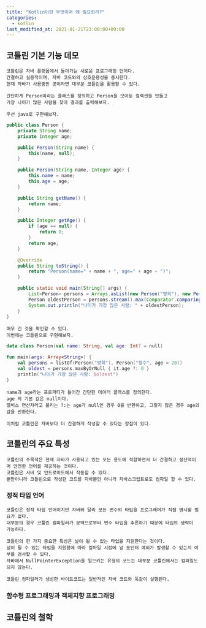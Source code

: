 ```yaml
---
title: "Kotlin이란 무엇이며 왜 필요한가?"
categories: 
  - kotlin
last_modified_at: 2021-01-21T23:00:00+09:00
---
```


## 코틀린 기본 기능 데모
    코틀린은 자바 플랫폼에서 돌아가는 새로운 프로그래밍 언어다.
    간결하고 실용적이며, 자바 코드와의 상호운용성을 중시한다.
    현재 자바가 사용중인 곳이라면 대부분 코틀린을 활용할 수 있다.
    
    간단하게 Person이라는 클래스를 정의하고 Person을 모아둔 컬렉션을 만들고
    가장 나이가 많은 사람을 찾아 결과를 출력해보자.
    
    우선 java로 구현해보자.    
```java
public class Person {
    private String name;
    private Integer age;

    public Person(String name) {
        this(name, null);
    }

    public Person(String name, Integer age) {
        this.name = name;
        this.age = age;
    }

    public String getName() {
        return name;
    }

    public Integer getAge() {
        if (age == null) {
            return 0;
        }
        return age;
    }

    @Override
    public String toString() {
        return "Person(name=" + name + ", age=" + age + ")";
    }

    public static void main(String[] args) {
        List<Person> persons = Arrays.asList(new Person("영희"), new Person("철수", 20));
        Person oldestPerson = persons.stream().max(Comparator.comparingInt(Person::getAge)).orElseThrow();
        System.out.println("나이가 가장 많은 사람: " + oldestPerson);
    }
}
```

    매우 긴 것을 확인할 수 있다.
    이번에는 코틀린으로 구현해보자.
    

```kotlin
data class Person(val name: String, val age: Int? = null)

fun main(args: Array<String>) {
    val persons = listOf(Person("영희"), Person("철수", age = 20))
    val oldest = persons.maxByOrNull { it.age ?: 0 }
    println("나이가 가장 많은 사람: $oldest")
}
```

    name과 age라는 프로퍼티가 들어간 간단한 데이터 클래스를 정의한다.
    age 의 기본 값은 null이다.
    엘비스 연산자라고 불리는 ?:는 age가 null인 경우 0을 반환하고, 그렇지 않은 경우 age의 값을 반환한다.
    
    이처럼 코틀린은 자바보다 더 간결하게 작성할 수 있다는 장점이 있다.
    
## 코틀린의 주요 특성
    코틀린의 주목적은 현재 자바가 사용되고 있는 모든 용도에 적합하면서 더 간결하고 생산적이며 안전한 언어를 제공하는 것이다.
    코틀린은 서버 및 안드로이드에서 작동할 수 있다.
    뿐만아니라 코틀린으로 작성한 코드를 자바뿐만 아니라 자바스크립트로도 컴파일 할 수 있다.
    
### 정적 타입 언어
    코틀린은 정적 타입 언어이지만 자바와 달리 모든 변수의 타입을 프로그래머가 직접 명시할 필요가 없다.
    대부분의 경우 코틀린 컴파일러가 문맥으로부터 변수 타입을 추론하기 때문에 타입의 생략이 가능하다.
    
    코틀린의 한 가지 중요한 특성은 널이 될 수 있는 타입을 지원한다는 것이다.
    널이 될 수 있는 타입을 지원함에 따라 컾마일 시점에 널 포인터 예외가 발생할 수 있는지 여부를 검사할 수 있다.
    자바에서 NullPointerException을 일으키는 유형의 코드는 대부분 코틀린에서는 컴파일도 되지 않는다.
    
    코틀린 컴파일러가 생성한 바이트코드는 일반적인 자바 코드와 똑같이 실행된다.
### 함수형 프로그래밍과 객체지향 프로그래밍
    
    

## 코틀린의 철학    


